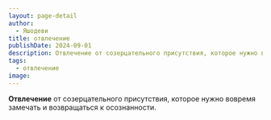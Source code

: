 ```yaml
---
layout: page-detail
author:
  - Яшодеви
title: отвлечение
publishDate: 2024-09-01
description: Отвлечение от созерцательного присутствия, которое нужно вовремя замечать и возвращаться к осознанности.
tags:
  - отвлечение
image:
---
```

**Отвлечение** от созерцательного присутствия, которое нужно вовремя замечать и возвращаться к осознанности.

